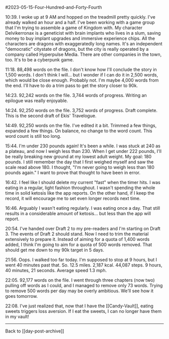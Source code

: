 #2023-05-15-Four-Hundred-and-Forty-Fourth

10:39.  I woke up at 9 AM and hopped on the treadmill pretty quickly.  I've already walked an hour and a half.  I've been working with a game group that I'm trying to assemble a game of Kingdom with.  My character Delvikerronax is a geneticist with brain implants who lives in a slum, saving money to buy implant upgrades and immersive experience chips.  All the characters are dragons with exaggeratedly long names.  It's an independent "democratic" citystate of dragons, but the city is really operated by a company called Hyperpulse Media.  There are other companies in the town, too.  It's to be a cyberpunk game.

11:18.  88,498 words on the file.  I don't know how I'll conclude the story in 1,500 words.  I don't think I will... but I wonder if I can do it in 2,500 words, which would be close enough.  Probably not.  I'm maybe 4,000 words from the end.  I'll have to do a trim pass to get the story closer to 90k.

14:23.  92,242 words on the file.  3,744 words of progress.  Writing an epilogue was really enjoyable.

14:24.  92,250 words on the file.  3,752 words of progress.  Draft complete.  This is the second draft of Ekis' Travelogue.

14:49.  92,250 words on the file.  I've edited it a bit.  Trimmed a few things, expanded a few things.  On balance, no change to the word count.  This word count is still too long.

15:44.  I'm under 230 pounds again!  It's been a while.  I was stuck at 240 as a plateau, and now I weigh less than 230.  When I get under 222 pounds, I'll be really breaking new ground at my lowest adult weight.  My goal: 180 pounds.  I still remember the day that I first weighed myself and saw the scale read above 180.  I thought, "I'm never going to weigh less than 180 pounds again."  I want to prove that thought to have been in error.

16:42.  I feel like I should delete my current "fast" when the timer hits.  I was eating in a regular, light fashion throughout.  I wasn't spending the whole time in solid ketosis like the app reports.  On the other hand, if I keep the record, it will encourage me to set even longer records next time.

16:46.  Arguably I wasn't eating regularly.  I was eating once a day.  That still results in a considerable amount of ketosis... but less than the app will report.

20:54.  I've handed over Draft 2 to my pre-readers and I'm starting on Draft 3.  The events of Draft 2 should stand.  Now I need to trim the material extensively to prepare it.  Instead of aiming for a quota of 1,400 words added, I think I'm going to aim for a quota of 500 words removed.  That should get me down to my 90k target in 5 days.

21:56.  Oops.  I walked too far today.  I'm supposed to stop at 9 hours, but I went 40 minutes past that.  So.  12.5 miles.  2,187 kcal.  44,087 steps.  9 hours, 40 minutes, 21 seconds.  Average speed 1.3 mph.

22:05.  92,177 words on the file.  I went through three chapters (now two) pulling off words as I could, and I managed to remove only 73 words.  Trying to remove 500 words per day may be overly ambitious.  We'll see how it goes tomorrow.

22:08.  I've just realized that, now that I have the [[Candy-Vault]], eating sweets triggers loss aversion.  If I eat the sweets, I can no longer have them in my vault!

---
Back to [[day-post-archive]]